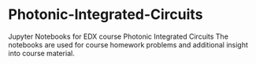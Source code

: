 # Photonic-Integrated-Circuits
Jupyter Notebooks for EDX course Photonic Integrated Circuits
The notebooks are used for course homework problems and additional insight into course material.
